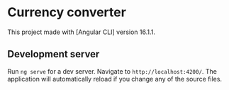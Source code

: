 # Currency converter

This project made with [Angular CLI] version 16.1.1.

## Development server

Run `ng serve` for a dev server. Navigate to `http://localhost:4200/`. The application will automatically reload if you change any of the source files.
